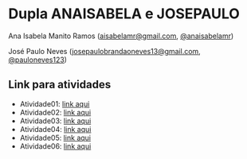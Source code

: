 # Dupla ANAISABELA e JOSEPAULO

Ana Isabela Manito Ramos (aisabelamr@gmail.com, [@anaisabelamr](https://github.com/anaisabelamr))

José Paulo Neves (josepaulobrandaoneves13@gmail.com, [@pauloneves123](https://github.com/pauloneves123))


## Link para atividades

- Atividade01: [link aqui](https://drive.google.com/drive/folders/1eOmzHU3JNfaCdX1keJUiAIIjm-8Uxo2V?usp=sharing)
- Atividade02: [link aqui](https://docs.google.com/document/d/15pxFhJ-e7JOmI7Fc5F58hjDxPw2zJijt3yNSZX1MEbo/edit?usp=sharing)
- Atividade03: [link aqui](https://docs.google.com/document/d/1XZ8u1fiS8ShUN27E4jgHA-Ai5m18HCKX9rJFUe56MoY/edit?usp=sharing)
- Atividade04: [link aqui](https://docs.google.com/document/d/1walNRj8arag4swfNYgPHm4TUPC025MHhKMiBhlxUG9o/edit?usp=sharing)
- Atividade05: [link aqui](https://docs.google.com/document/d/11EaqBYXRBm7bzCgs8JkvTGVZ5b7uIzRFDXR5iXdNo_w/edit?usp=sharing)
- Atividade06: [link aqui](https://docs.google.com/document/d/1-olGJu8ghnbjEuOXwAoPkpw9qsLGvWbHLyZXY8LiXrI/edit?usp=sharing)
